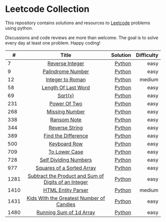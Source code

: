 # Leetcode Collection

This repository contains solutions and resources to [Leetcode](https://www.leetcode.com "Leetcode.com") problems using python. 

Discussions and code reviews are more than welcome. The goal is to solve every day at least one problem. Happy coding!

| #        | Title           | Solution  | Difficulty | 
| ------------- |:-------------:| -----:|-----:|
| 7     | [Reverse Integer](https://leetcode.com/problems/reverse-integer/ "Leetcode.com")  | [Python](https://github.com/fRedelaar/leetcode/blob/main/python/7-reverse-Integer.py)   | easy        |
| 9     | [Palindrome Number](https://leetcode.com/problems/palindrome-number/ "Leetcode.com")  | [Python](https://github.com/fRedelaar/leetcode/blob/main/python/9-PalindromeNumber.py)   | easy        |
| 12     | [Integer to Roman](https://leetcode.com/problems/integer-to-roman/ "Leetcode.com")  | [Python](https://github.com/fRedelaar/leetcode/blob/main/python/12-integer-to-roman.py)   | medium        |
| 58     | [Length Of Last Word](https://leetcode.com/problems/length-of-last-word/submissions/ "Leetcode.com")  | [Python](https://github.com/fRedelaar/leetcode/blob/main/python/58-length-of-last-word.py)   | easy        |
| 69     | [Sqrt(x)](https://leetcode.com/problems/sqrtx/ "Leetcode.com")  | [Python](https://github.com/fRedelaar/leetcode/blob/main/python/69-sqrt(x).py)  | easy        |
|  231    | [Power Of Two](https://leetcode.com/problems/power-of-two/ "Leetcode.com")  | [Python](https://github.com/fRedelaar/leetcode/blob/main/python/231-power-of-two.py)  | easy        |
|  268    | [Missing Number](https://leetcode.com/problems/missing-number/ "Leetcode.com")  | [Python](https://github.com/fRedelaar/leetcode/blob/main/python/268-missing-number.py)  | easy        |
| 338    | [Ransom Note](https://leetcode.com/problem/ransom-note/ "Leetcode.com")  | [Python](https://github.com/fRedelaar/leetcode/blob/main/python/338-ransomnote.py)  | easy        |
|  344    | [Reverse String](https://leetcode.com/problems/reverse-string/ "Leetcode.com")  | [Python](https://github.com/fRedelaar/leetcode/blob/main/python/344-reverseString.py)  | easy        |
|  389    | [Find the Difference](https://leetcode.com/problems/find-the-difference/ "Leetcode.com")  | [Python](https://github.com/fRedelaar/leetcode/blob/main/python/389-Find-the-Difference.py)  | easy        |
|  500    | [Keyboard Row](https://leetcode.com/problems/keyboard-row/ "Leetcode.com")  | [Python](https://github.com/fRedelaar/leetcode/blob/main/python/500-keyboard-row.py)  | easy        |
|  709    | [To Lower Case](https://leetcode.com/problems/to-lower-case/ "Leetcode.com")  | [Python](https://github.com/fRedelaar/leetcode/blob/main/python/709-to-Lower-Case.py)  | easy        |
|  728    | [Self Dividing Numbers](https://leetcode.com/problems/self-dividing-numbers/submissions/ "Leetcode.com")  | [Python](https://github.com/fRedelaar/leetcode/blob/main/python/728-self-dividing-numbers.py)  | easy        |
|  977    | [Squares of a Sorted Array](https://leetcode.com/problems/squares-of-a-sorted-array/ "Leetcode.com")  | [Python](https://github.com/fRedelaar/leetcode/blob/main/python/977-Squares-of-a-Sorted-Array.py)  | easy        |
|  1281    | [Subtract the Product and Sum of Digits of an Integer](https://leetcode.com/problems/subtract-the-product-and-sum-of-digits-of-an-integer/ "Leetcode.com")  | [Python](https://github.com/fRedelaar/leetcode/blob/main/python/1281-Subtract-the-Product-and-Sum-of-Digits-of-an-Integer.py)  | easy        |
|  1410    | [HTML Entity Parser](https://leetcode.com/problems/html-entity-parser/ "Leetcode.com")  | [Python](https://github.com/fRedelaar/leetcode/blob/main/python/1410-HTML-Entity-Parser.py)  | medium        |
|  1431    | [Kids With the Greatest Number of Candies](https://leetcode.com/problems/kids-with-the-greatest-number-of-candies/ "Leetcode.com")  | [Python](https://github.com/fRedelaar/leetcode/blob/main/python/1431-KidsWithCandies.py)  | easy        |
|  1480    | [Running Sum of 1d Array](https://leetcode.com/problems/running-sum-of-1d-array/ "Leetcode.com")  | [Python](https://github.com/fRedelaar/leetcode/blob/main/python/1480-running-sum-of-1D-array.py)  | easy        |

